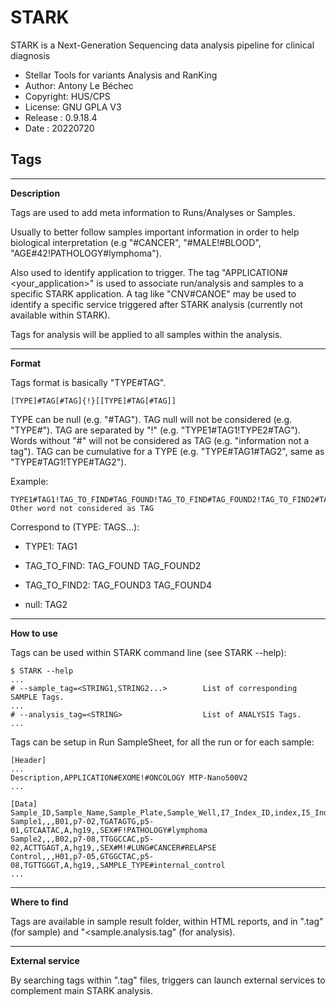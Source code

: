 STARK
============
STARK is a Next-Generation Sequencing data analysis pipeline for clinical diagnosis
* Stellar Tools for variants Analysis and RanKing
* Author: Antony Le Béchec
* Copyright: HUS/CPS
* License: GNU GPLA V3
* Release : 0.9.18.4
* Date : 20220720




Tags
-----------


---
**Description**

Tags are used to add meta information to Runs/Analyses or Samples.

Usually to better follow samples important information in order to help biological interpretation (e.g "#CANCER", "#MALE!#BLOOD", "AGE#42!PATHOLOGY#lymphoma").

Also used to identify application to trigger. The tag "APPLICATION#<your_application>" is used to associate run/analysis and samples to a specific STARK application. A tag like "CNV#CANOE" may be used to identify a specific service triggered after STARK analysis (currently not available within STARK).

Tags for analysis will be applied to all samples within the analysis.

---
**Format**

Tags format is basically "TYPE#TAG".

```
[TYPE]#TAG[#TAG]{!}[[TYPE]#TAG[#TAG]]
```

TYPE can be null (e.g. "#TAG"). TAG null will not be considered (e.g. "TYPE#"). TAG are separated by "!" (e.g. "TYPE1#TAG1!TYPE2#TAG"). Words without "#" will not be considered as TAG (e.g. "information not a tag"). TAG can be cumulative for a TYPE (e.g. "TYPE#TAG1#TAG2", same as "TYPE#TAG1!TYPE#TAG2").


Example:

```
TYPE1#TAG1!TAG_TO_FIND#TAG_FOUND!TAG_TO_FIND#TAG_FOUND2!TAG_TO_FIND2#TAG_FOUND3#TAG_FOUND4!#TAG2!TAG_NOT_CONSIDERED# Other word not considered as TAG
```

Correspond to (TYPE: TAGS...):

- TYPE1: TAG1

- TAG_TO_FIND: TAG_FOUND TAG_FOUND2

- TAG_TO_FIND2: TAG_FOUND3 TAG_FOUND4

- null: TAG2


---
**How to use**

Tags can be used within STARK command line (see STARK --help):

```
$ STARK --help
...
# --sample_tag=<STRING1,STRING2...>        List of corresponding SAMPLE Tags.
...
# --analysis_tag=<STRING>                  List of ANALYSIS Tags.
...
```

Tags can be setup in Run SampleSheet, for all the run or for each sample:

```
[Header]
...
Description,APPLICATION#EXOME!#ONCOLOGY MTP-Nano500V2
...

[Data]
Sample_ID,Sample_Name,Sample_Plate,Sample_Well,I7_Index_ID,index,I5_Index_ID,index2,Manifest,GenomeFolder,Sample_Project,Description
Sample1,,,B01,p7-02,TGATAGTG,p5-01,GTCAATAC,A,hg19,,SEX#F!PATHOLOGY#lymphoma
Sample2,,,B02,p7-08,TTGGCCAC,p5-02,ACTTGAGT,A,hg19,,SEX#M!#LUNG#CANCER#RELAPSE
Control,,,H01,p7-05,GTGGCTAC,p5-08,TGTTGGGT,A,hg19,,SAMPLE_TYPE#internal_control
...
```

---
**Where to find**

Tags are available in sample result folder, within HTML reports, and in "<sample>.tag" (for sample) and "<sample.analysis.tag" (for analysis).


---
**External service**

By searching tags within ".tag" files, triggers can launch external services to complement main STARK analysis.

